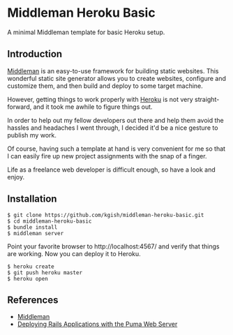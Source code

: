# Middleman Heroku Basic

A minimal Middleman template for basic Heroku setup.

## Introduction

[Middleman](https://middlemanapp.com/) is an easy-to-use framework for building static websites. This wonderful static site generator allows you to create websites, configure and customize them, and then build and deploy to some target machine.

However, getting things to work properly with [Heroku](https://www.heroku.com/) is not very straight-forward, and it took me awhile to figure things out.

In order to help out my fellow developers out there and help them avoid the hassles and headaches I went through, I decided it'd be a nice gesture to publish my work.

Of course, having such a template at hand is very convenient for me so that I can easily fire up new project assignments with the snap of a finger.

Life as a freelance web developer is difficult enough, so have a look and enjoy.

## Installation

    $ git clone https://github.com/kgish/middleman-heroku-basic.git
    $ cd middleman-heroku-basic
    $ bundle install
    $ middleman server
  
Point your favorite browser to http://localhost:4567/ and verify that things are working. Now you can deploy it to Heroku.

    $ heroku create
    $ git push heroku master
    $ heroku open
    
## References

* [Middleman](https://middlemanapp.com/)
* [Deploying Rails Applications with the Puma Web Server](https://devcenter.heroku.com/articles/deploying-rails-applications-with-the-puma-web-server)


  
  
